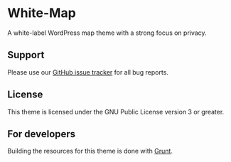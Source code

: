 # White-Map
A white-label WordPress map theme with a strong focus on privacy.

## Support
Please use our [GitHub issue tracker](https://github.com/marklindhout/White-Map/issues) for all bug reports.

## License
This theme is licensed under the GNU Public License version 3 or greater.

## For developers

Building the resources for this theme is done with [Grunt](http://gruntjs.com/).